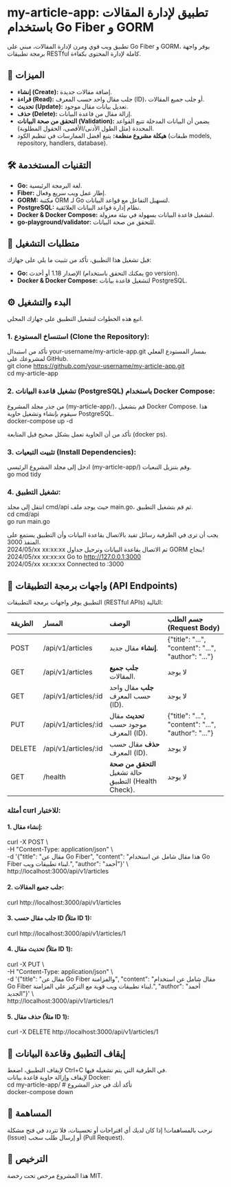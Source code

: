 # **my-article-app: تطبيق لإدارة المقالات باستخدام Go Fiber و GORM**
تطبيق ويب قوي ومرن لإدارة المقالات، مبني على Go Fiber و GORM، يوفر واجهة برمجة تطبيقات RESTful كاملة لإدارة المحتوى بكفاءة.
## **🚀 الميزات**

* **إنشاء (Create):** إضافة مقالات جديدة.  
* **قراءة (Read):** جلب مقال واحد حسب المعرف (ID)، أو جلب جميع المقالات.  
* **تحديث (Update):** تعديل بيانات مقال موجود.  
* **حذف (Delete):** إزالة مقال من قاعدة البيانات.  
* **التحقق من صحة البيانات (Validation):** يضمن أن البيانات المدخلة تتبع القواعد المحددة (مثل الطول الأدنى/الأقصى، الحقول المطلوبة).  
* **هيكلة مشروع منظمة:** يتبع أفضل الممارسات في تنظيم الكود (طبقات models, repository, handlers, database).

## **🛠️ التقنيات المستخدمة**

* **Go:** لغة البرمجة الرئيسية.  
* **Fiber:** إطار عمل ويب سريع وفعال.  
* **GORM:** مكتبة ORM لـ Go لتسهيل التفاعل مع قواعد البيانات.  
* **PostgreSQL:** نظام إدارة قواعد البيانات العلائقية.  
* **Docker & Docker Compose:** لتشغيل قاعدة البيانات بسهولة في بيئة معزولة.  
* **go-playground/validator:** للتحقق من صحة البيانات.

## **📝 متطلبات التشغيل**

قبل تشغيل هذا التطبيق، تأكد من تثبيت ما يلي على جهازك:

* **Go:** الإصدار 1.18 أو أحدث (يمكنك التحقق باستخدام go version).  
* **Docker & Docker Compose:** لتشغيل قاعدة بيانات PostgreSQL.

## **⚙️ البدء والتشغيل**

اتبع هذه الخطوات لتشغيل التطبيق على جهازك المحلي.

### **1\. استنساخ المستودع (Clone the Repository):**

تأكد من استبدال your-username/my-article-app.git بمسار المستودع الفعلي لمشروعك على GitHub.  
git clone https://github.com/your-username/my-article-app.git  
cd my-article-app

### **2\. تشغيل قاعدة البيانات (PostgreSQL) باستخدام Docker Compose:**

من جذر مجلد المشروع (my-article-app/)، قم بتشغيل Docker Compose. هذا سيقوم بإنشاء وتشغيل حاوية PostgreSQL.  
docker-compose up \-d

تأكد من أن الحاوية تعمل بشكل صحيح قبل المتابعة (docker ps).

### **3\. تثبيت التبعيات (Install Dependencies):**

ادخل إلى مجلد المشروع الرئيسي (my-article-app/) وقم بتنزيل التبعيات.  
go mod tidy

### **4\. تشغيل التطبيق:**

انتقل إلى مجلد cmd/api حيث يوجد ملف main.go، ثم قم بتشغيل التطبيق.  
cd cmd/api  
go run main.go

يجب أن ترى في الطرفية رسائل تفيد بالاتصال بقاعدة البيانات وأن التطبيق يستمع على المنفذ 3000\.  
2024/05/xx xx:xx:xx تم الاتصال بقاعدة البيانات وترحيل جداول GORM بنجاح\!  
2024/05/xx xx:xx:xx Go to http://127.0.0.1:3000  
2024/05/xx xx:xx:xx Connected to :3000

## **🚀 واجهات برمجة التطبيقات (API Endpoints)**

التطبيق يوفر واجهات برمجة التطبيقات (RESTful APIs) التالية:

| الطريقة | المسار | الوصف | جسم الطلب (Request Body) |
| :---- | :---- | :---- | :---- |
| POST | /api/v1/articles | **إنشاء** مقال جديد. | {"title": "...", "content": "...", "author": "..."} |
| GET | /api/v1/articles | **جلب جميع** المقالات. | لا يوجد |
| GET | /api/v1/articles/:id | **جلب** مقال واحد حسب المعرف (ID). | لا يوجد |
| PUT | /api/v1/articles/:id | **تحديث** مقال موجود حسب المعرف (ID). | {"title": "...", "content": "...", "author": "..."} |
| DELETE | /api/v1/articles/:id | **حذف** مقال حسب المعرف (ID). | لا يوجد |
| GET | /health | **التحقق من صحة** حالة تشغيل التطبيق (Health Check). | لا يوجد |

### **أمثلة curl للاختبار:**

#### **1\. إنشاء مقال:**

curl \-X POST \\  
     \-H "Content-Type: application/json" \\  
     \-d '{"title": "مقال عن Go Fiber", "content": "هذا مقال شامل عن استخدام Go Fiber لبناء تطبيقات ويب.", "author": "أحمد"}' \\  
     http://localhost:3000/api/v1/articles

#### **2\. جلب جميع المقالات:**

curl http://localhost:3000/api/v1/articles

#### **3\. جلب مقال حسب ID (مثلاً ID 1):**

curl http://localhost:3000/api/v1/articles/1

#### **4\. تحديث مقال (مثلاً ID 1):**

curl \-X PUT \\  
     \-H "Content-Type: application/json" \\  
     \-d '{"title": "مقال عن Go Fiber والمزامنة", "content": "مقال شامل عن استخدام Go Fiber لبناء تطبيقات ويب قوية مع التركيز على المزامنة.", "author": "أحمد الجديد"}' \\  
     http://localhost:3000/api/v1/articles/1

#### **5\. حذف مقال (مثلاً ID 1):**

curl \-X DELETE http://localhost:3000/api/v1/articles/1

## **🛑 إيقاف التطبيق وقاعدة البيانات**

لإيقاف التطبيق، اضغط Ctrl+C في الطرفية التي يتم تشغيله فيها.  
لإيقاف وإزالة حاوية قاعدة بيانات Docker:  
cd my-article-app/ \# تأكد أنك في جذر المشروع  
docker-compose down

## **🤝 المساهمة**

نرحب بالمساهمات\! إذا كان لديك أي اقتراحات أو تحسينات، فلا تتردد في فتح مشكلة (Issue) أو إرسال طلب سحب (Pull Request).

## **📄 الترخيص**

هذا المشروع مرخص تحت رخصة MIT.